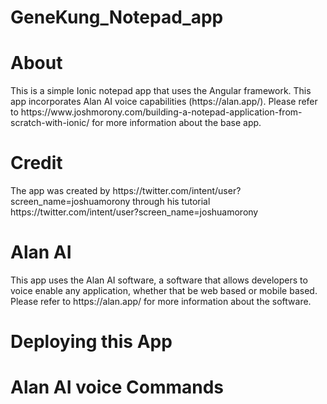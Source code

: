 # GeneKung_Notepad_app
<h1>About</h1>
This is a simple Ionic notepad app that uses the Angular framework. This app incorporates Alan AI voice capabilities (https://alan.app/). Please refer to https://www.joshmorony.com/building-a-notepad-application-from-scratch-with-ionic/ for more information about the base app.

<h1>Credit</h1>
The app was created by https://twitter.com/intent/user?screen_name=joshuamorony through his tutorial https://twitter.com/intent/user?screen_name=joshuamorony

<h1>Alan AI</h1>
This app uses the Alan AI software, a software that allows developers to voice enable any application, whether that be web based or mobile based. Please refer to https://alan.app/ for more information about the software. 

<h1>Deploying this App</h1>

<h1>Alan AI voice Commands</h1>
